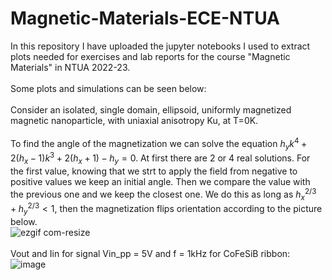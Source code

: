 # Magnetic-Materials-ECE-NTUA
In this repository I have uploaded the jupyter notebooks I used to extract plots needed for exercises and lab reports for the course "Magnetic Materials" in NTUA 2022-23.
<br><br>
Some plots and simulations can be seen below: 
<br><br>
Consider an isolated, single domain, ellipsoid, uniformly magnetized magnetic nanoparticle, with uniaxial anisotropy Ku, at Τ=0K.
<br><br>
To find the angle of the magnetization we can solve the equation $h_yk^4+2(h_x-1)k^3+2(h_x+1)-h_y=0$. At first there are 2 or 4 real solutions. For the first value, knowing that we strt to apply the field from negative to positive values we keep an initial angle. Then we compare the value with the previous one and we keep the closest one. We do this as long as $h_x^{2/3} + h_y^{2/3} < 1$, then the magnetization flips orientation according to the picture below.
<br>
![ezgif com-resize](https://user-images.githubusercontent.com/106864601/218151993-a7d12314-5a2f-4de6-aa54-f19fc8cd6fd9.gif)
<br>
<br>
Vout and Iin for signal Vin_pp = 5V and f = 1kHz for CoFeSiB ribbon:<br>
![image](https://user-images.githubusercontent.com/106864601/235726431-0e42c7a5-77d7-4a80-9fd9-174567954321.png)

